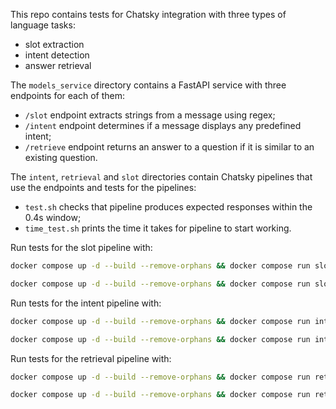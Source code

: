 This repo contains tests for Chatsky integration with three types of language tasks:

- slot extraction
- intent detection
- answer retrieval

The `models_service` directory contains a FastAPI service with three endpoints
for each of them:

- `/slot` endpoint extracts strings from a message using regex;
- `/intent` endpoint determines if a message displays any predefined intent;
- `/retrieve` endpoint returns an answer to a question if it is similar to an existing question.

The `intent`, `retrieval` and `slot` directories contain Chatsky pipelines that use the
endpoints and tests for the pipelines:

- `test.sh` checks that pipeline produces expected responses within the 0.4s window;
- `time_test.sh` prints the time it takes for pipeline to start working.

Run tests for the slot pipeline with:

```bash
docker compose up -d --build --remove-orphans && docker compose run slot bash ./test.sh
```

```bash
docker compose up -d --build --remove-orphans && docker compose run slot bash ./time_test.sh
```

Run tests for the intent pipeline with:

```bash
docker compose up -d --build --remove-orphans && docker compose run intent bash ./test.sh
```

```bash
docker compose up -d --build --remove-orphans && docker compose run intent bash ./time_test.sh
```

Run tests for the retrieval pipeline with:

```bash
docker compose up -d --build --remove-orphans && docker compose run retriaval bash ./test.sh
```

```bash
docker compose up -d --build --remove-orphans && docker compose run retriaval bash ./time_test.sh
```
